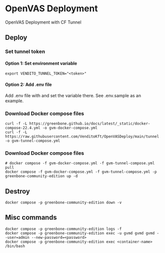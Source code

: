 # OpenVAS Deployment
OpenVAS Deployment with CF Tunnel

## Deploy

### Set tunnel token

#### Option 1: Set environment variable

    export VENDITO_TUNNEL_TOKEN="<token>"

#### Option 2: Add .env file

Add .env file with and set the variable there. See .env.sample as an example.

### Download Docker compose files

    curl -f -L https://greenbone.github.io/docs/latest/_static/docker-compose-22.4.yml -o gvm-docker-compose.yml
    curl -f -L https://raw.githubusercontent.com/VenditoKft/OpenVASDeploy/main/tunnel.yml -o gvm-tunnel-compose.yml
   
### Download Docker compose files

    # docker compose -f gvm-docker-compose.yml -f gvm-tunnel-compose.yml pull
    docker compose -f gvm-docker-compose.yml -f gvm-tunnel-compose.yml -p greenbone-community-edition up -d

## Destroy

    docker compose -p greenbone-community-edition down -v

## Misc commands

    docker compose -p greenbone-community-edition logs -f
    docker compose -p greenbone-community-edition exec -u gvmd gvmd gvmd --user=admin --new-password=<password>
    docker compose -p greenbone-community-edition exec <container-name> /bin/bash
